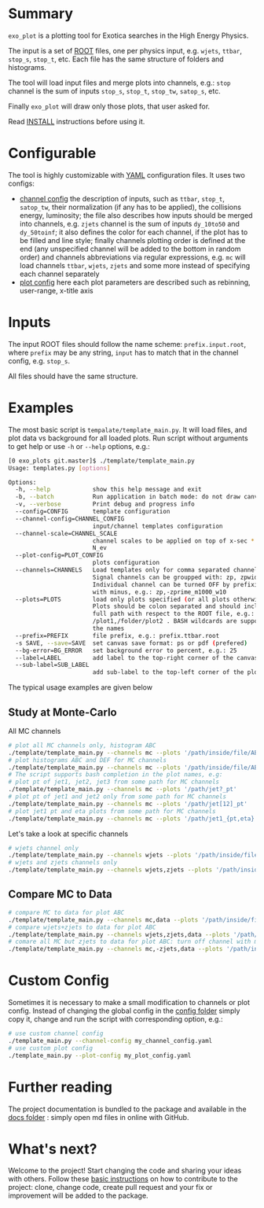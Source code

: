 # Summary

```exo_plot``` is a plotting tool for Exotica searches in the High Energy
Physics.

The input is a set of [ROOT](http://root.cern.ch) files, one per physics
input, e.g. ```wjets```, ```ttbar```, ```stop_s```, ```stop_t```, etc.
Each file has the same structure of folders and histograms.

The tool will load input files and merge plots into channels, e.g.:
```stop``` channel is the sum of inputs ```stop_s```, ```stop_t```,
```stop_tw```, ```satop_s```, etc.

Finally ```exo_plot``` will draw only those plots, that user asked for.

Read
[INSTALL](https://github.com/ksamdev/exo_plots/blob/master/INSTALL.md)
instructions before using it.


# Configurable

The tool is highly customizable with [YAML](http://www.yaml.org) configuration
files. It uses two configs:

* [channel config](https://github.com/ksamdev/exo_plots/blob/master/config/2012.input.yaml)
  the description of inputs, such as ```ttbar```, ```stop_t```, ```satop_tw```,
  their normalization (if any has to be applied), the collisions energy,
  luminosity; the file also describes how inputs should be merged into channels,
  e.g. ```zjets``` channel is the sum of inputs ```dy_10to50``` and
  ```dy_50toinf```; it also defines the color for each channel, if the plot has
  to be filled and line style; finally channels plotting order is defined at
  the end (any unspecified channel will be added to the bottom in random
  order) and channels abbreviations via regular expressions, e.g. ```mc```
  will load channels ```ttbar```, ```wjets```, ```zjets``` and some more
  instead of specifying each channel separately
* [plot config](https://github.com/ksamdev/exo_plots/blob/master/config/2012.plot.yaml)
  here each plot parameters are described such as rebinning, user-range,
  x-title axis 


# Inputs

The input ROOT files should follow the name scheme: ```prefix.input.root```,
where ```prefix``` may be any string, ```input``` has to match that in the
channel config, e.g. ```stop_s```.

All files should have the same structure.


# Examples

The most basic script is ```tempalate/template_main.py```. It will load files,
and plot data vs background for all loaded plots. Run script without arguments
to get help or use ```-h``` or ```--help``` options, e.g.:

```bash
[0 exo_plots git.master]$ ./template/template_main.py
Usage: templates.py [options]

Options:
  -h, --help            show this help message and exit
  -b, --batch           Run application in batch mode: do not draw canvases
  -v, --verbose         Print debug and progress info
  --config=CONFIG       template configuration
  --channel-config=CHANNEL_CONFIG
                        input/channel templates configuration
  --channel-scale=CHANNEL_SCALE
                        channel scales to be applied on top of x-sec * Lumi /
                        N_ev
  --plot-config=PLOT_CONFIG
                        plots configuration
  --channels=CHANNELS   Load templates only for comma separated channels.
                        Signal channels can be groupped with: zp, zpwide, kk.
                        Individual channel can be turned OFF by prefixing it
                        with minus, e.g.: zp,-zprime_m1000_w10
  --plots=PLOTS         load only plots specified (or all plots otherwise).
                        Plots should be colon separated and should include
                        full path with respect to the ROOT file, e.g.:
                        /plot1,/folder/plot2 . BASH wildcards are supported in
                        the names
  --prefix=PREFIX       file prefix, e.g.: prefix.ttbar.root
  -s SAVE, --save=SAVE  set canvas save format: ps or pdf (prefered)
  --bg-error=BG_ERROR   set background error to percent, e.g.: 25
  --label=LABEL         add label to the top-right corner of the canvas
  --sub-label=SUB_LABEL
                        add sub-label to the top-left corner of the plot
```

The typical usage examples are given below


## Study at Monte-Carlo

All MC channels

```bash
# plot all MC channels only, histogram ABC
./template/template_main.py --channels mc --plots '/path/inside/file/ABC'
# plot histograms ABC and DEF for MC channels
./template/template_main.py --channels mc --plots '/path/inside/file/ABC:/path/inside/file/DEF'
# The script supports bash completion in the plot names, e.g:
# plot pt of jet1, jet2, jet3 from some path for MC channels
./template/template_main.py --channels mc --plots '/path/jet?_pt'
# plot pt of jet1 and jet2 only from some path for MC channels
./template/template_main.py --channels mc --plots '/path/jet[12]_pt'
# plot jet1 pt and eta plots from some path for MC channels
./template/template_main.py --channels mc --plots '/path/jet1_{pt,eta}'
```

Let's take a look at specific channels

```bash
# wjets channel only
./template/template_main.py --channels wjets --plots '/path/inside/file/ABC'
# wjets and zjets channels only
./template/template_main.py --channels wjets,zjets --plots '/path/inside/file/ABC'
```


## Compare MC to Data

```bash
# compare MC to data for plot ABC
./template/template_main.py --channels mc,data --plots '/path/inside/file/ABC'
# compare wjets+zjets to data for plot ABC
./template/template_main.py --channels wjets,zjets,data --plots '/path/inside/file/ABC'
# comare all MC but zjets to data for plot ABC: turn off channel with minus
./template/template_main.py --channels mc,-zjets,data --plots '/path/inside/file/ABC'
```


# Custom Config

Sometimes it is necessary to make a small modification to channels or plot
config. Instead of changing the global config in the
[config folder](https://github.com/ksamdev/exo_plots/tree/master/config)
simply copy it, change and run the script with corresponding option, e.g.:

```bash
# use custom channel config
./template_main.py --channel-config my_channel_config.yaml
# use custom plot config
./template_main.py --plot-config my_plot_config.yaml
```

# Further reading

The project documentation is bundled to the package and available in the
[docs folder](https://github.com/ksamdev/exo_plots/tree/3847e421d9a24e1d5b5bd21c01dad15dd18e8b12/docs)
: simply open md files in online with GitHub.

# What's next?

Welcome to the project! Start changing the code and sharing your ideas with
others. Follow these
[basic instructions](https://github.com/ksamdev/exo_plots/blob/master/docs/howto_modify.md)
on how to contribute to the project: clone, change code, create pull request
and your fix or improvement will be added to the package.

